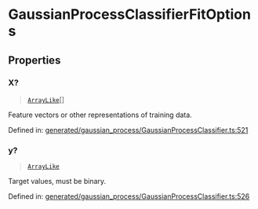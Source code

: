 # GaussianProcessClassifierFitOptions

## Properties

### X?

> [`ArrayLike`](../types/ArrayLike.md)[]

Feature vectors or other representations of training data.

Defined in:  [generated/gaussian\_process/GaussianProcessClassifier.ts:521](https://github.com/transitive-bullshit/scikit-learn-ts/blob/92ab806/packages/sklearn/src/generated/gaussian_process/GaussianProcessClassifier.ts#L521)

### y?

> [`ArrayLike`](../types/ArrayLike.md)

Target values, must be binary.

Defined in:  [generated/gaussian\_process/GaussianProcessClassifier.ts:526](https://github.com/transitive-bullshit/scikit-learn-ts/blob/92ab806/packages/sklearn/src/generated/gaussian_process/GaussianProcessClassifier.ts#L526)

